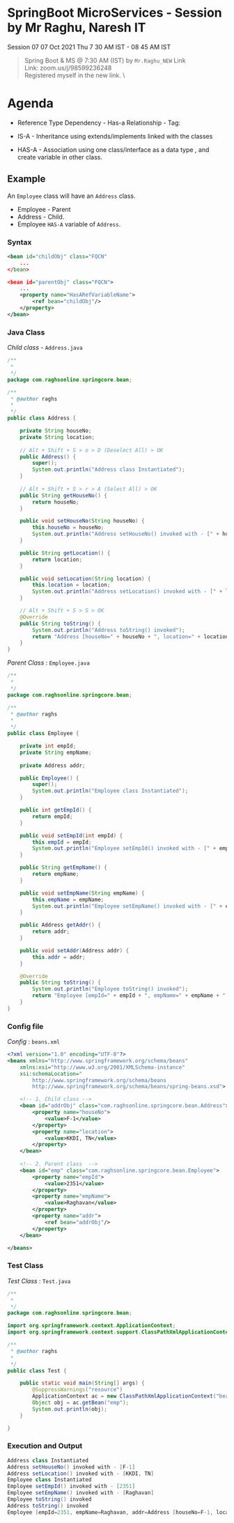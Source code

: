 # SpringBoot MicroServices - Session by Mr Raghu, Naresh IT 

Session 07
07 Oct 2021 Thu
7 30 AM IST - 08 45 AM IST

> Spring Boot & MS @ 7:30 AM (IST) by `Mr.Raghu_NEW` Link \
> Link: zoom.us/j/98599236248 \
> Registered myself in the new link. \

# Agenda

*  Reference Type Dependency  - Has-a Relationship - Tag: <ref>

* IS-A - Inheritance using extends/implements linked with the classes 
* HAS-A - Association using one class/interface as a data type , and create variable in other class. 


## Example 

An `Employee` class will have an `Address` class. 

* Employee - Parent
* Address - Child. 
* Employee `HAS-A` variable of `Address`.

### Syntax 

```xml
<bean id="childObj" class="FQCN"
	...
</bean>

<bean id="parentObj" class="FQCN">
	...
	<property name="HasARefVariableName">
		<ref bean="childObj"/>
	</property>
</bean>
```

### Java Class 

*Child class* - `Address.java`

```java
/**
 * 
 */
package com.raghsonline.springcore.bean;

/**
 * @author raghs
 *
 */
public class Address {

	private String houseNo;
	private String location;
	
	// Alt + Shift + S > o > D (Deselect All) > OK
	public Address() {
		super();		
		System.out.println("Address class Instantiated");
	}	
	
	// Alt + Shift + S > r > A (Select All) > OK
	public String getHouseNo() {
		return houseNo;
	}

	public void setHouseNo(String houseNo) {
		this.houseNo = houseNo;
		System.out.println("Address setHouseNo() invoked with - [" + houseNo + "]");
	}

	public String getLocation() {
		return location;
	}

	public void setLocation(String location) {
		this.location = location;
		System.out.println("Address setLocation() invoked with - [" + location + "]");
	}

	// Alt + Shift + S > S > OK
	@Override
	public String toString() {
		System.out.println("Address toString() invoked");
		return "Address [houseNo=" + houseNo + ", location=" + location + "]";
	}	
}
```

*Parent Class* : `Employee.java`

```java
/**
 * 
 */
package com.raghsonline.springcore.bean;

/**
 * @author raghs
 *
 */
public class Employee {

	private int empId;
	private String empName;
	
	private Address addr;

	public Employee() {
		super();
		System.out.println("Employee class Instantiated");
	}

	public int getEmpId() {
		return empId;
	}

	public void setEmpId(int empId) {
		this.empId = empId;
		System.out.println("Employee setEmpId() invoked with - [" + empId + "]");
	}

	public String getEmpName() {
		return empName;
	}

	public void setEmpName(String empName) {
		this.empName = empName;
		System.out.println("Employee setEmpName() invoked with - [" + empName + "]");
	}

	public Address getAddr() {
		return addr;
	}

	public void setAddr(Address addr) {
		this.addr = addr;
	}

	@Override
	public String toString() {
		System.out.println("Employee toString() invoked");
		return "Employee [empId=" + empId + ", empName=" + empName + ", addr=" + addr + "]";
	}	
}
```

### Config file 

*Config* : `beans.xml`

```xml
<?xml version="1.0" encoding="UTF-8"?>
<beans xmlns="http://www.springframework.org/schema/beans"
    xmlns:xsi="http://www.w3.org/2001/XMLSchema-instance"
    xsi:schemaLocation="
        http://www.springframework.org/schema/beans 
        http://www.springframework.org/schema/beans/spring-beans.xsd">

	<!-- 1. Child class -->
	<bean id="addrObj" class="com.raghsonline.springcore.bean.Address">
		<property name="houseNo">
			<value>F-1</value>
		</property>
		<property name="location">
			<value>KKDI, TN</value>
		</property>
	</bean>
	
	<!-- 2. Parent class  -->
    <bean id="emp" class="com.raghsonline.springcore.bean.Employee">
    	<property name="empId">
    		<value>2351</value>
    	</property>
    	<property name="empName">
    		<value>Raghavan</value>
    	</property>
    	<property name="addr">
    		<ref bean="addrObj"/>
    	</property>
    </bean>

</beans>
```

### Test Class 

*Test Class* : `Test.java`

```java
/**
 * 
 */
package com.raghsonline.springcore.bean;

import org.springframework.context.ApplicationContext;
import org.springframework.context.support.ClassPathXmlApplicationContext;

/**
 * @author raghs
 *
 */
public class Test {

	public static void main(String[] args) {
		@SuppressWarnings("resource")
		ApplicationContext ac = new ClassPathXmlApplicationContext("beans.xml");
		Object obj = ac.getBean("emp");
		System.out.println(obj);
	}

}
```

### Execution and Output 

```java
Address class Instantiated
Address setHouseNo() invoked with - [F-1]
Address setLocation() invoked with - [KKDI, TN]
Employee class Instantiated
Employee setEmpId() invoked with - [2351]
Employee setEmpName() invoked with - [Raghavan]
Employee toString() invoked
Address toString() invoked
Employee [empId=2351, empName=Raghavan, addr=Address [houseNo=F-1, location=KKDI, TN]]
```

